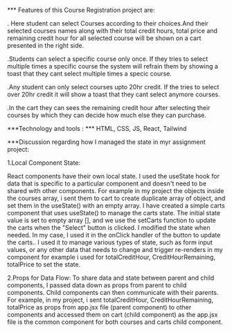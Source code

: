 *** Features of this Course Registration project are:

. Here student can select Courses according to their choices.And their selected courses names along with their total credit hours, total price and remaining credit hour for all selected course will be shown on a cart presented in the right side. 

.Students can select a specific course only once. If they tries to select multiple times a specific course the system will refrain them by showing a toast that they cant select multiple times a specic course.

.Any student can only select courses upto 20hr credit. If the tries to select over 20hr credit it will show a toast that they cant select anymore courses. 

.In the cart they can sees the remaining credit hour after selecting their courses by which they can decide how much else they can purchase.

***Technology and tools : ***
HTML, CSS, JS, React, Tailwind






***Discussion regarding how I managed the state in myr assignment project:

1.Local Component State:

React components have their own local state.  I used the useState hook for data that is specific to a particular component and doesn't need to be shared with other components. For example in my project the objects inside the courses array, i sent them to cart to create duplicate array of object, and set them in the useState() with an empty array. I have created a simple carts component that uses useState() to manage the carts state. The initial state value is set to empty array [], and we use the setCarts function to update the carts when the "Select" button is clicked.
I modified the state when needed. In my case, I used it in the onClick handler of the button to update the carts..
I used it to manage various types of state, such as  form input values, or any other data that needs to change and trigger re-renders in my component for example i used for totalCreditHour, CreditHourRemaining, totalPrice to set the state.

2.Props for Data Flow:
To share data and state between parent and child components, I passed data down as props from parent to child components. Child components can then communicate with their parents. For example, in my project, i sent totalCreditHour, CreditHourRemaining, totalPrice as props from app.jsx file (parent component) to other components and accessed them on cart (child component) as the app.jsx file is the common component for both courses and carts child component. 
